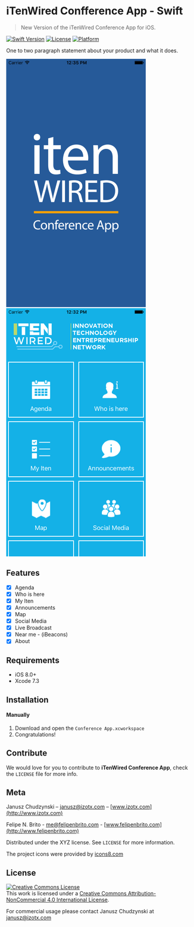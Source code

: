 # iTenWired Confference App - Swift
> New Version of the iTenWired Conference App for iOS.

[![Swift Version][swift-image]][swift-url]
[![License][license-image]][license-url]
[![Platform](https://img.shields.io/cocoapods/p/LFAlertController.svg?style=flat)](http://cocoapods.org/pods/LFAlertController)

One to two paragraph statement about your product and what it does.


![](itenwired2.png)
![](itenwired.png)

## Features

- [x] Agenda
- [x] Who is here
- [x] My Iten
- [x] Announcements
- [x] Map
- [x] Social Media
- [x] Live Broadcast
- [x] Near me - (iBeacons)
- [x] About

## Requirements

- iOS 8.0+
- Xcode 7.3

## Installation

#### Manually
1. Download and open the ```Conference App.xcworkspace```  
2. Congratulations!  



## Contribute

We would love for you to contribute to **iTenWired Conference App**, check the ``LICENSE`` file for more info.

## Meta

Janusz Chudzynski –  janusz@izotx.com – [www.izotx.com](http://www.izotx.com)

Felipe N. Brito - me@felipenbrito.com - [www.felipenbrito.com](http://www.felipenbrito.com)

Distributed under the XYZ license. See ``LICENSE`` for more information.

The project icons were provided by [icons8.com](https://icons8.com)

## License

<a rel="license" href="http://creativecommons.org/licenses/by-nc/4.0/"><img alt="Creative Commons License" style="border-width:0" src="https://i.creativecommons.org/l/by-nc/4.0/88x31.png" /></a><br />This work is licensed under a <a rel="license" href="http://creativecommons.org/licenses/by-nc/4.0/">Creative Commons Attribution-NonCommercial 4.0 International License</a>.

For commercial usage please contact Janusz Chudzynski at janusz@izotx.com




[swift-image]:https://img.shields.io/badge/swift-2.0-orange.svg
[swift-url]: https://swift.org/
[license-image]: https://img.shields.io/badge/LICENSE-CC%20BY--NC%204.0-blue.svg
[license-url]: http://creativecommons.org/licenses/by-nc/4.0/"


